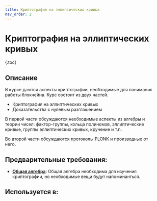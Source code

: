 ```yaml
---
title: Криптография на эллиптических кривых
nav_order: 2
---
```


# Криптография на эллиптических кривых


{:toc}

## Описание 
В курсе даются аспекты криптографии, необходимые для понимания работы блокчейна. Курс состоит из двух частей.

- Криптография на эллиптических кривых
- Доказательства с нулевым разглашением

В первой части обсуждаются необходимые аспекты из алгебры и теории чисел: фактор-группы, кольца полиномов, 
эллиптические кривые, группы эллиптических кривых, кручение и т.п.

Во второй части обсуждаются протоколы PLONK и производные от него.


## Предварительные требования:

- **[Общая алгебра](algebra.md)**: Общая алгебра необходима для изучения криптографии, но необходимые вещи будут напоминанться. 



## Используется в:
